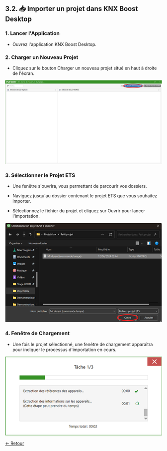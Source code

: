 ## 3.2. 📥 Importer un projet dans KNX Boost Desktop

### 1. Lancer l'Application

- Ouvrez l'application KNX Boost Desktop.

### 2. Charger un Nouveau Projet

- Cliquez sur le bouton Charger un nouveau projet situé en haut à droite de l'écran.

![img_16.png](pictures/img_16.png)

### 3. Sélectionner le Projet ETS

- Une fenêtre s'ouvrira, vous permettant de parcourir vos dossiers.

- Naviguez jusqu'au dossier contenant le projet ETS que vous souhaitez importer.

- Sélectionnez le fichier du projet et cliquez sur Ouvrir pour lancer l'importation.

![img_17.png](pictures/img_17.png)

### 4. Fenêtre de Chargement

- Une fois le projet sélectionné, une fenêtre de chargement apparaîtra pour indiquer le processus d'importation en cours.

![img_18.png](pictures/img_18.png)

[← Retour](../README.md)
